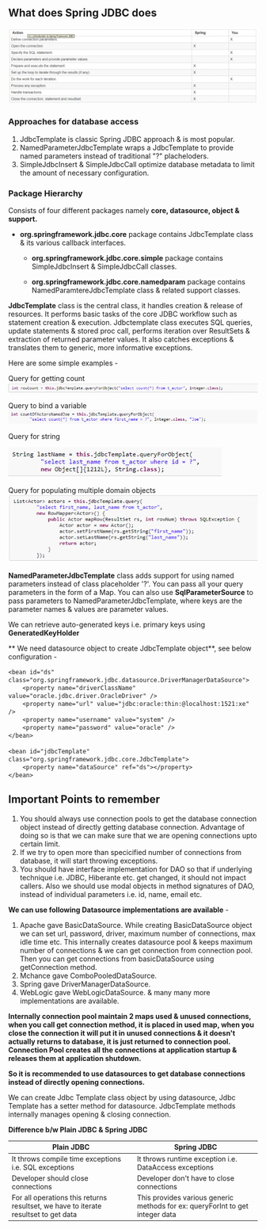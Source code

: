 ## What does Spring JDBC does ##
![Spring JDBC](https://github.com/deepakmotlani/Notes/blob/master/Spring%20Framework/Spring%20JDBC/images/spring-jdbc-does-what.PNG)


### Approaches for database access ###
1. JdbcTemplate is classic Spring JDBC approach & is most popular.
2. NamedParameterJdbcTemplate wraps a JdbcTemplate to provide named parameters instead of traditional "?" placheloders.
3. SimpleJdbcInsert & SimpleJdbcCall optimize database metadata to limit the amount of necessary configuration.

### Package Hierarchy ###

Consists of four different packages namely **core, datasource, object & support.**

- **org.springframework.jdbc.core** package contains JdbcTemplate class & its various callback interfaces.

   - **org.springframework.jdbc.core.simple** package contains SimpleJdbcInsert & SimpleJdbcCall classes.

   - **org.springframework.jdbc.core.namedparam** package contains NamedParamtereJdbcTemplate class & related support classes.

**JdbcTemplate** class is the central class, it handles creation & release of resources. It performs basic tasks of the core JDBC workflow such as statement creation & execution. Jdbctemplate class executes SQL queries, update statements & stored proc call, performs iteration over ResultSets & extraction of returned parameter values. It also catches exceptions & translates them to generic, more informative exceptions. 

Here are some simple examples - 

Query for getting count
![](https://github.com/deepakmotlani/Notes/blob/master/Spring%20Framework/Spring%20JDBC/images/jdbctemplate-ex1.PNG)


Query to bind a variable
![](https://github.com/deepakmotlani/Notes/blob/master/Spring%20Framework/Spring%20JDBC/images/jdbctemplate-ex2.PNG)


Query for string

![](https://github.com/deepakmotlani/Notes/blob/master/Spring%20Framework/Spring%20JDBC/images/jdbctemplate-ex3.PNG)


Query for populating multiple domain objects
![](https://github.com/deepakmotlani/Notes/blob/master/Spring%20Framework/Spring%20JDBC/images/jdbctemplate-ex4.PNG)


**NamedParameterJdbcTemplate** class adds support for using named parameters instead of class placeholder '?'. You can pass all your query parameters in the form of a Map. You can also use **SqlParameterSource** to pass parameters to NamedParameterJdbcTemplate, where keys are the parameter names & values are parameter values.

We can retrieve auto-generated keys i.e. primary keys using **GeneratedKeyHolder**

** We need datasource object to create JdbcTemplate object**, see below configuration -
```
<bean id="ds" class="org.springframework.jdbc.datasource.DriverManagerDataSource">  
	<property name="driverClassName" value="oracle.jdbc.driver.OracleDriver" />  
	<property name="url" value="jdbc:oracle:thin:@localhost:1521:xe" />  
	<property name="username" value="system" />  
	<property name="password" value="oracle" />  
</bean>  
  
<bean id="jdbcTemplate" class="org.springframework.jdbc.core.JdbcTemplate">  
	<property name="dataSource" ref="ds"></property>  
</bean>  
```

## Important Points to remember
1. You should always use connection pools to get the database connection object instead of directly getting database connection. Advantage of doing so is that we can make sure that we are opening connections upto certain limit.
2. If we try to open more than specicified number of connections from database, it will start throwing exceptions.
3. You should have interface implementation for DAO so that if underlying technique i.e. JDBC, Hiberante etc. get changed, it should not impact callers. Also we should use modal objects in method signatures of DAO, instead of individual parameters i.e. id, name, email etc.

**We can use following Datasource implementations are available** -
1. Apache gave BasicDataSource. 
   While creating BasicDataSource object we can set url, password, driver, maximum number of connections, max idle time etc. This internally creates datasource pool & keeps maximum number of connections & we can get connection from connection pool. Then you can get connections from basicDataSource using getConnection method.
2. Mchance gave ComboPooledDataSource.
3. Spring gave DriverManagerDataSource.
4. WebLogic gave WebLogicDataSource. 
& many many more implementations are available.

**Internally connection pool maintain 2 maps used & unused connections, when you call get connection method, it is placed in used map, when you close the connection it will put it in unused connections & it doesn't actually returns to database, it is just returned to connection pool. Connection Pool creates all the connections at application startup & releases them at application shutdown.**

**So it is recommended to use datasources to get database connections instead of directly opening connections.**

We can create Jdbc Template class object by using datasource, Jdbc Template has a setter method for datasource. JdbcTemplate methods internally manages opening & closing connection.

**Difference b/w Plain JDBC & Spring JDBC**

| Plain JDBC | Spring JDBC |
| ---------- | ----------- |
| It throws compile time exceptions i.e. SQL exceptions | It throws runtime exception i.e. DataAccess exceptions |
| Developer should close connections | Developer don't have to close connections |
| For all operations this returns resultset, we have to iterate resultset to get data | This provides various generic methods for ex: queryForInt to get integer data|
